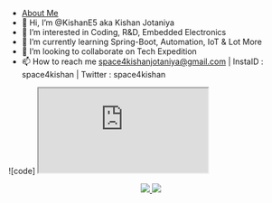 - [About Me](https://github.com/CyrisXD/CyrisXD/raw/master/bio.gif)
- 👋 Hi, I’m @KishanE5 aka Kishan Jotaniya
- 👀 I’m interested in Coding, R&D, Embedded Electronics
- 🌱 I’m currently learning Spring-Boot, Automation, IoT & Lot More
- 💞️ I’m looking to collaborate on Tech Expedition
- 📫 How to reach me space4kishanjotaniya@gmail.com | InstaID : space4kishan | Twitter : space4kishan

<!---
KishanE5/KishanE5 is a ✨ special ✨ repository because its `README.md` (this file) appears on your GitHub profile.
You can click the Preview link to take a look at your changes.
--->
</p>
![code]
<iframe src="https://user-images.githubusercontent.com/90084846/154329912-bc01220a-1f96-4435-97c8-ddf9d09b45c4.gif" title="W3Schools Free Online Web Tutorials"></iframe>
<p align=center>
  <a href="https://github.com/KishanE5">
    <img src="https://badges.pufler.dev/visits/KishanE5/KishanE5?style=flat-square&color=black&logo=github">
  </a>
  <a href="https://github.com/KishanE5?tab=repositories">
    <img src="https://badges.pufler.dev/repos/KishanE5?style=flat-square&color=black&logo=github">
  </a>
</p>
